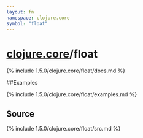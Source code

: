 ```yaml
---
layout: fn
namespace: clojure.core
symbol: "float"
---
```


# [clojure.core](../)/float

{% include 1.5.0/clojure.core/float/docs.md %}

##Examples

{% include 1.5.0/clojure.core/float/examples.md %}
## Source
{% include 1.5.0/clojure.core/float/src.md %}

